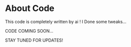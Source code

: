 # About Code
This code is completely written by ai ! I Done some tweaks...

CODE COMING SOON...

STAY TUNED FOR UPDATES!
